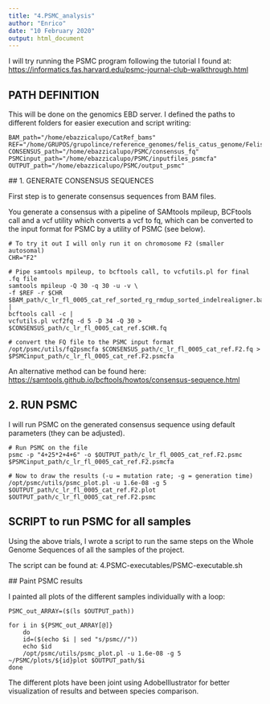 ```yaml
---
title: "4.PSMC_analysis"
author: "Enrico"
date: "10 February 2020"
output: html_document
---
```


I will try running the PSMC program following the tutorial I found at:
https://informatics.fas.harvard.edu/psmc-journal-club-walkthrough.html


## PATH DEFINITION

This will be done on the genomics EBD server. I defined the paths to different folders for easier execution and script writing:
```
BAM_path="/home/ebazzicalupo/CatRef_bams"
REF="/home/GRUPOS/grupolince/reference_genomes/felis_catus_genome/Felis_catus.Felis_catus_9.0.dna.toplevel.fa"
CONSENSUS_path="/home/ebazzicalupo/PSMC/consensus_fq"
PSMCinput_path="/home/ebazzicalupo/PSMC/inputfiles_psmcfa"
OUTPUT_path="/home/ebazzicalupo/PSMC/output_psmc"
```

## 1. GENERATE CONSENSUS SEQUENCES

First step is to generate consensus sequences from BAM files.

You generate a consensus with a pipeline of SAMtools mpileup, BCFtools call and a vcf utility which converts a vcf to fq, which can be converted to the input format for PSMC by a utility of PSMC (see below).
```
# To try it out I will only run it on chromosome F2 (smaller autosomal)
CHR="F2"

# Pipe samtools mpileup, to bcftools call, to vcfutils.pl for final .fq file
samtools mpileup -Q 30 -q 30 -u -v \
-f $REF -r $CHR $BAM_path/c_lr_fl_0005_cat_ref_sorted_rg_rmdup_sorted_indelrealigner.bam |
bcftools call -c |
vcfutils.pl vcf2fq -d 5 -D 34 -Q 30 > $CONSENSUS_path/c_lr_fl_0005_cat_ref.$CHR.fq

# convert the FQ file to the PSMC input format
/opt/psmc/utils/fq2psmcfa $CONSENSUS_path/c_lr_fl_0005_cat_ref.F2.fq > $PSMCinput_path/c_lr_fl_0005_cat_ref.F2.psmcfa
```
An alternative method can be found here:
https://samtools.github.io/bcftools/howtos/consensus-sequence.html


## 2. RUN PSMC

I will run PSMC on the generated consensus sequence using default parameters (they can be adjusted).
```
# Run PSMC on the file
psmc -p "4+25*2+4+6" -o $OUTPUT_path/c_lr_fl_0005_cat_ref.F2.psmc $PSMCinput_path/c_lr_fl_0005_cat_ref.F2.psmcfa

# Now to draw the results (-u = mutation rate; -g = generation time)
/opt/psmc/utils/psmc_plot.pl -u 1.6e-08 -g 5 $OUTPUT_path/c_lr_fl_0005_cat_ref.F2.plot $OUTPUT_path/c_lr_fl_0005_cat_ref.F2.psmc
```

## SCRIPT to run PSMC for all samples

Using the above trials, I wrote a script to run the same steps on the Whole Genome Sequences of all the samples of the project.

The script can be found at:
4.PSMC-executables/PSMC-executable.sh

## Paint PSMC results

I painted all plots of the different samples individually with a loop:
```
PSMC_out_ARRAY=($(ls $OUTPUT_path))

for i in ${PSMC_out_ARRAY[@]}
	do
	id=($(echo $i | sed "s/psmc//"))
	echo $id
	/opt/psmc/utils/psmc_plot.pl -u 1.6e-08 -g 5 ~/PSMC/plots/${id}plot $OUTPUT_path/$i
done
```

The different plots have been joint using AdobeIllustrator for better visualization of results and between species comparison.
